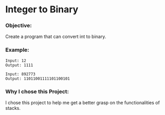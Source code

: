 # Integer to Binary

### Objective:
Create a program that can convert int to binary.

### Example:
```
Input: 12
Output: 1111
```
```
Input: 892773
Output: 11011001111101100101
```

### Why I chose this Project:
I chose this project to help me get a better grasp on the functionalities of stacks.
